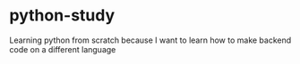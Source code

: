 # python-study
Learning python from scratch because I want to learn how to make backend code on a different language
